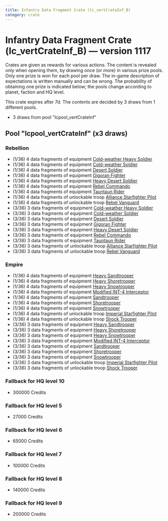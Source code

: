 ```yaml
---
title: Infantry Data Fragment Crate (lc_vertCrateInf_B)
category: crate
---
```


# Infantry Data Fragment Crate (lc_vertCrateInf_B) — version 1117

Crates are given as rewards for various actions. The content is revealed only when opening them, by drawing once (or more) in various prize pools. Only one prize is won for each pool per draw. The in-game description of expectations is written manually and can be wrong. The probability of obtaining one prize is indicated below; the pools change according to planet, faction and HQ level.

This crate expires after 7d. The contents are decided by 3 draws from 1 different pools.
  * 3 draws from pool "lcpool_vertCrateInf"

## Pool "lcpool_vertCrateInf" (x3 draws)

### Rebellion

  * (1/36) 4 data fragments of equipment [Cold-weather Heavy Soldier](eqpRebelEchoBaseHeavySoldier)
  * (1/36) 4 data fragments of equipment [Cold-weather Soldier](eqpRebelEchoBaseSoldier)
  * (1/36) 4 data fragments of equipment [Desert Soldier](eqpRebelSandSoldier)
  * (1/36) 4 data fragments of equipment [Gigoran Fighter](eqpRebelShaggyAlien)
  * (1/36) 4 data fragments of equipment [Heavy Desert Soldier](eqpRebelHeavySandSoldier)
  * (1/36) 4 data fragments of equipment [Rebel Commando](eqpRebelPentagonSoldier)
  * (1/36) 4 data fragments of equipment [Tauntaun Rider](eqpRebelTauntaun)
  * (1/36) 4 data fragments of unlockable troop [Alliance Starfighter Pilot](XWingPilot)
  * (1/36) 4 data fragments of unlockable troop [Rebel Vanguard](Vanguard)
  * (3/36) 3 data fragments of equipment [Cold-weather Heavy Soldier](eqpRebelEchoBaseHeavySoldier)
  * (3/36) 3 data fragments of equipment [Cold-weather Soldier](eqpRebelEchoBaseSoldier)
  * (3/36) 3 data fragments of equipment [Desert Soldier](eqpRebelSandSoldier)
  * (3/36) 3 data fragments of equipment [Gigoran Fighter](eqpRebelShaggyAlien)
  * (3/36) 3 data fragments of equipment [Heavy Desert Soldier](eqpRebelHeavySandSoldier)
  * (3/36) 3 data fragments of equipment [Rebel Commando](eqpRebelPentagonSoldier)
  * (3/36) 3 data fragments of equipment [Tauntaun Rider](eqpRebelTauntaun)
  * (3/36) 3 data fragments of unlockable troop [Alliance Starfighter Pilot](XWingPilot)
  * (3/36) 3 data fragments of unlockable troop [Rebel Vanguard](Vanguard)

### Empire

  * (1/36) 4 data fragments of equipment [Heavy Sandtrooper](eqpEmpireHeavySandtrooper)
  * (1/36) 4 data fragments of equipment [Heavy Shoretrooper](eqpEmpirePentagonHeavyTrooper)
  * (1/36) 4 data fragments of equipment [Heavy Snowtrooper](eqpEmpireHeavySnowtrooper)
  * (1/36) 4 data fragments of equipment [Modified INT-4 Interceptor](eqpEmpireArcticINT4)
  * (1/36) 4 data fragments of equipment [Sandtrooper](eqpEmpireSandtrooper)
  * (1/36) 4 data fragments of equipment [Shoretrooper](eqpEmpirePentagonTrooper)
  * (1/36) 4 data fragments of equipment [Snowtrooper](eqpEmpireSnowtrooper)
  * (1/36) 4 data fragments of unlockable troop [Imperial Starfighter Pilot](TiePilot)
  * (1/36) 4 data fragments of unlockable troop [Shock Trooper](Shock)
  * (3/36) 3 data fragments of equipment [Heavy Sandtrooper](eqpEmpireHeavySandtrooper)
  * (3/36) 3 data fragments of equipment [Heavy Shoretrooper](eqpEmpirePentagonHeavyTrooper)
  * (3/36) 3 data fragments of equipment [Heavy Snowtrooper](eqpEmpireHeavySnowtrooper)
  * (3/36) 3 data fragments of equipment [Modified INT-4 Interceptor](eqpEmpireArcticINT4)
  * (3/36) 3 data fragments of equipment [Sandtrooper](eqpEmpireSandtrooper)
  * (3/36) 3 data fragments of equipment [Shoretrooper](eqpEmpirePentagonTrooper)
  * (3/36) 3 data fragments of equipment [Snowtrooper](eqpEmpireSnowtrooper)
  * (3/36) 3 data fragments of unlockable troop [Imperial Starfighter Pilot](TiePilot)
  * (3/36) 3 data fragments of unlockable troop [Shock Trooper](Shock)

### Fallback for HQ level 10

  * 300000 Credits

### Fallback for HQ level 5

  * 27000 Credits

### Fallback for HQ level 6

  * 65000 Credits

### Fallback for HQ level 7

  * 100000 Credits

### Fallback for HQ level 8

  * 140000 Credits

### Fallback for HQ level 9

  * 200000 Credits
